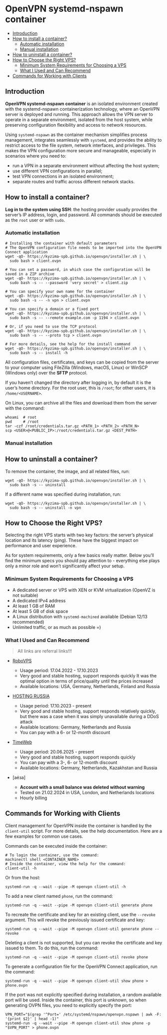 OpenVPN systemd-nspawn container 
================================

- [Introduction](#introduction)
- [How to install a container?](#how-to-install-a-container)
  - [Automatic installation](#automatic-installation)
  - [Manual installation](#manual-installation)
- [How to uninstall a container?](#how-to-uninstall-a-container)
- [How to Choose the Right VPS?](#how-to-choose-the-right-vps)
  - [Minimum System Requirements for Choosing a VPS](#minimum-system-requirements-for-choosing-a-vps)
  - [What I Used and Can Recommend](#what-i-used-and-can-recommend)
- [Commands for Working with Clients](#commands-for-working-with-clients)

## Introduction

**OpenVPN systemd-nspawn container** is an isolated environment
created with the systemd-nspawn containerization technology,
where an OpenVPN server is deployed and running.
This approach allows the VPN server to operate in a separate environment,
isolated from the host system, while preserving configuration flexibility and access to network resources.

Using `systemd-nspawn` as the container mechanism simplifies process management, integrates seamlessly with `systemd`,
and provides the ability to restrict access to the file system, network interfaces, and privileges.
This makes the VPN configuration more secure and manageable, especially in scenarios where you need to:

* run a VPN in a separate environment without affecting the host system;
* use different VPN configurations in parallel;
* test VPN connections in an isolated environment;
* separate routes and traffic across different network stacks.

## How to install a container?

**Log in to the system using SSH**:
the hosting provider usually provides the server’s IP address, login, and password.
All commands should be executed as the `root` user or with `sudo`.

### Automatic installation

```shell
# Installing the container with default parameters
# The OpenVPN configuration file needs to be imported into the OpenVPN Connect application
wget -qO- https://kyzima-spb.github.io/openvpn/installer.sh | \
  sudo bash > client.ovpn

# You can set a password, in which case the configuration will be saved in a ZIP archive
wget -qO- https://kyzima-spb.github.io/openvpn/installer.sh | \
  sudo bash -s -- --password 'very secret' > client.zip

# You can specify your own name for the container
wget -qO- https://kyzima-spb.github.io/openvpn/installer.sh | \
  sudo bash -s -- -n vpn > client.ovpn

# You can specify a domain or a fixed port
wget -qO- https://kyzima-spb.github.io/openvpn/installer.sh | \
  sudo bash -s -- --remote example.com -p 1194 > client.ovpn

# Or, if you need to use the TCP protocol
wget -qO- https://kyzima-spb.github.io/openvpn/installer.sh | \
  sudo bash -s -- --proto tcp > client.ovpn

# For more details, see the help for the install command
wget -qO- https://kyzima-spb.github.io/openvpn/installer.sh | \
  sudo bash -s -- install -h
```

All configuration files, certificates, and keys can be copied from the server to your computer
using FileZilla (Windows, macOS, Linux) or WinSCP (Windows only) over the **SFTP** protocol.

If you haven’t changed the directory after logging in, by default it is the user’s home directory.
For the root user, this is `/root`; for other users, it is `/home/<USERNAME>`.

On Linux, you can archive all the files and download them from the server with the command:

```shell
whoami  # root
pwd     # /root
tar -czf /root/credentials.tar.gz <PATH_1> <PATH_2> <PATH_N>
scp <USER>@<PUBLIC_IP>:/root/credentials.tar.gz <DEST_PATH>
```

### Manual installation



## How to uninstall a container?

To remove the container, the image, and all related files, run:

```shell
wget -qO- https://kyzima-spb.github.io/openvpn/installer.sh | \
  sudo bash -s -- uninstall
```

If a different name was specified during installation, run:

```shell
wget -qO- https://kyzima-spb.github.io/openvpn/installer.sh | \
  sudo bash -s -- uninstall -n vpn
```

## How to Choose the Right VPS?

Selecting the right VPS starts with two key factors:
the server’s physical location and its latency (ping).
These have the biggest impact on performance and user experience.

As for system requirements, only a few basics really matter.
Below you’ll find the minimum specs you should pay attention to -
everything else plays only a minor role and won’t significantly affect your setup.

### Minimum System Requirements for Choosing a VPS

* A dedicated server or VPS with XEN or KVM virtualization (OpenVZ is not suitable)
* A dedicated IPv4 address
* At least 1 GB of RAM
* At least 5 GB of disk space
* A Linux distribution with `systemd-machined` available (Debian 12/13 recommended)
* Unlimited traffic, or as much as possible =)

### What I Used and Can Recommend

> All links are referral links!!!

* [RoboVPS](https://www.robovps.biz/?ref=39155)
  * Usage period: 17.04.2022 - 17.10.2023
  * Very good and stable hosting, support responds quickly
    It was the optimal option in terms of price/quality until the prices increased
  * Available locations: USA, Germany, Netherlands, Finland and Russia

* [HOSTING RUSSIA](https://hosting-russia.ru/?p=37512)
  * Usage period: 17.10.2023 - present
  * Very good and stable hosting, support responds relatively quickly,
    but there was a case when it was simply unavailable during a DDoS attack
  * Available locations: Germany, Netherlands and Russia
  * You can pay with a 6- or 12-month discount

* [TimeWeb](https://timeweb.cloud/?i=127787)
  * Usage period: 20.06.2025 - present
  * Very good and stable hosting, support responds quickly
  * You can pay with a 3-, 6- or 12-month discount
  * Available locations: Germany, Netherlands, Kazakhstan and Russia

* [аéза]
  * **Account with a small balance was deleted without warning**
  * Tested on 21.02.2024 in USA, London, and Netherlands locations
  * Hourly billing

## Commands for Working with Clients

Client management for OpenVPN inside the container is handled by the `client-util` script.
For more details, see the help documentation. Here are a few examples for common use cases.

Commands can be executed inside the container:

```shell
# To login the container, use the command:
machinectl shell <CONTAINER_NAME>
# Inside the container, view the help for the command:
client-util -h
```

Or from the host:

```shell
systemd-run -q --wait --pipe -M openvpn client-util -h
```

To add a new client named `phone`, run the command:

```shell
systemd-run -q --wait --pipe -M openvpn client-util generate phone
```

To recreate the certificate and key for an existing client, use the `--revoke` argument.
This will revoke the previously issued certificate and key:

```shell
systemd-run -q --wait --pipe -M openvpn client-util generate phone --revoke
```

Deleting a client is not supported, but you can revoke the certificate and key issued to them.
To do this, run the command:

```shell
systemd-run -q --wait --pipe -M openvpn client-util revoke phone
```

To generate a configuration file for the OpenVPN Connect application, run the command:

```shell
systemd-run -q --wait --pipe -M openvpn client-util show phone > phone.ovpn
```

If the port was not explicitly specified during installation, a random available port will be used.
Inside the container, this port is unknown, so when generating OVPN files,
you need to explicitly specify the port:

```shell
VPN_PORT="$(grep '^Port=' /etc/systemd/nspawn/openvpn.nspawn | awk -F: '{print $2}' | head -1)"
systemd-run -q --wait --pipe -M openvpn client-util show phone -p "$VPN_PORT" > phone.ovpn
```
